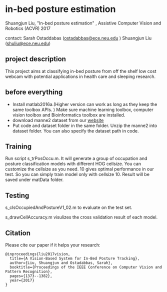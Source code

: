 # in-bed posture estimation 
Shuangjun Liu,  "In-bed posture estimation" ,  Assistive Computer Vision and Robotics (ACVR) 2017 

contact: Sarah Ostaddabas (ostadabbas@ece.neu.edu )
Shuangjun Liu (shuliu@ece.neu.edu)

## project description
This project aims at classifying in-bed posture from off the shelf low cost webcam with potential applications in health care and sleeping research. 

## before everything 
- Install matlab2016a.(Higher version can work as long as they keep the same toolbox APIs. )
Make sure machine learning toolbox, computer vision toolbox and Bioinformatics toolbox are installed.
- download manne2 dataset from our [website](http://www.northeastern.edu/ostadabbas/2017/11/19/in-bed-general-posture-estimation/)
- Put code and dataset folder in the same folder. Unzip the manne2 into dataset folder. You can also specify the dataset path in code.


## Training
Run script s_trPosOccu.m. It will generate a group of occupation and posture classification models with different HOG cellsize. 
You can customize the cellsize as you need. 10 gives optimal performance in our test. So you can simply train model only with cellsize 10.
Result will be saved under matData folder. 

## Testing 
s_clsOccupiedAndPostureV1_02.m to evaluate on the test set. 

s_drawCellAccuracy.m visulizes the cross validation result of each model. 

## Citation
Please cite our paper if it helps your research:

	@inproceedings{liu2017vision,
	  title={A Vision-Based System for In-Bed Posture Tracking},
	  author={Liu, Shuangjun and Ostadabbas, Sarah},
	  booktitle={Proceedings of the IEEE Conference on Computer Vision and Pattern Recognition},
	  pages={1373--1382},
	  year={2017}
	}




